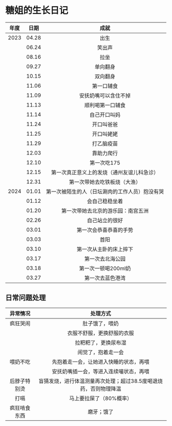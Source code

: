 # 糖姐的生长日记

| 年度 | 日期  |                      成就                      |
| :--: | :---: | :--------------------------------------------: |
| 2023 | 04.28 |                      出生                      |
|      | 06.24 |                     笑出声                     |
|      | 08.16 |                      拉坐                      |
|      | 09.27 |                    单向翻身                    |
|      | 10.15 |                    双向翻身                    |
|      | 11.06 |                   第一口辅食                   |
|      | 11.09 |              安抚奶嘴可以含住不掉              |
|      | 11.13 |                顺利喝第一口辅食                |
|      | 11.14 |                  自己开口叫妈                  |
|      | 11.24 |                   开口叫爸爸                   |
|      | 11.25 |                   开口叫姥姥                   |
|      | 11.29 |                   打乙脑疫苗                   |
|      | 12.03 |                   靠助力爬行                   |
|      | 12.10 |                  第一次吃175                   |
|      | 12.15 |   第一次真正意义上的发烧（通州友谊儿科急诊）   |
|      | 12.31 |          第一次带她去吃铁板烧（大渔）          |
| 2024 | 01.01 | 第一次被陌生的人（日坛涮肉的工作人员）抱没有哭 |
|      | 01.12 |                 会自己稳稳坐着                 |
|      | 01.20 |       第一次带她去北京的游乐园：南宫五洲       |
|      | 02.26 |                 自己站立的很好                 |
|      | 03.01 |             第一次会恭喜恭喜的手势             |
|      | 03.03 |                      首阳                      |
|      | 03.10 |             第一次从主卧的床上摔下             |
|      | 03.17 |                第一次去北海公园                |
|      | 03.18 |              第一次一顿喝200ml奶               |
|      | 03.27 |                第一次去蓝色港湾                |



## 日常问题处理

|   异常情况   |                           处理方式                           |
| :----------: | :----------------------------------------------------------: |
|   疯狂哭闹   |                        肚子饿了，喂奶                        |
|              |                  衣服不舒服，更换舒服的衣服                  |
|              |                     拉粑粑了，更换尿布湿                     |
|              |                      闹觉了，抱着走一会                      |
|   喂奶不吃   |            先抱着走一会，让她进入快睡的状态，再喂            |
|              |            安抚奶嘴插一会，等进入连续嘬状态，再喂            |
| 后脖子特别烫 | 盲猜发烧，进行体温测量再次处理；超过38.5度喝退烧药，否则物理降温 |
|     打嗝     |                   马上要拉屎了（80%概率）                    |
| 疯狂啃食东西 |                          磨牙；饿了                          |

